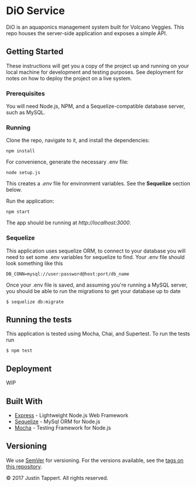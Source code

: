 # DiO Service

DiO is an aquaponics management system built for Volcano Veggies. This repo houses the server-side application and exposes a simple API.

## Getting Started

These instructions will get you a copy of the project up and running on your local machine for development and testing purposes. See deployment for notes on how to deploy the project on a live system.

### Prerequisites

You will need Node.js, NPM, and a Sequelize-compatible database server, such as MySQL.

### Running

Clone the repo, navigate to it, and install the dependencies:

```
npm install
```

For convenience, generate the necessary .env file:

```
node setup.js
```

This creates a _.env_ file for environment variables. See the **Sequelize** section below.

Run the application:

```
npm start
```

The app should be running at _http://localhost:3000_.

### Sequelize

This application uses sequelize ORM, to connect to your database you will need to set some .env variables for sequelize to find. Your .env file should look something like this
```npm
DB_CONN=mysql://user:password@host:port/db_name
```
Once your .env file is saved, and assuming you're running a MySQL server, you should be able to run the migrations to get your database up to date

```npm
$ sequelize db:migrate
```

## Running the tests

This application is tested using Mocha, Chai, and Supertest. To run the tests run
```npm
$ npm test
```

## Deployment

WIP

## Built With

* [Express](https://expressjs.com/) - Lightweight Node.js Web Framework
* [Sequelize](http://docs.sequelizejs.com/) - MySql ORM for Node.js
* [Mocha](https://mochajs.org/) - Testing Framework for Node.js

## Versioning

We use [SemVer](http://semver.org/) for versioning. For the versions available, see the [tags on this repository](https://github.com/osu-cascades/dio-service/tags).

&copy; 2017 Justin Tappert. All rights reserved.